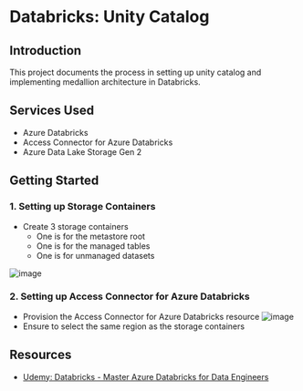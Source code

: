 # Databricks: Unity Catalog

## Introduction

This project documents the process in setting up unity catalog and implementing medallion architecture in Databricks.

## Services Used

- Azure Databricks
- Access Connector for Azure Databricks
- Azure Data Lake Storage Gen 2

## Getting Started

### 1. Setting up Storage Containers

- Create 3 storage containers
  - One is for the metastore root
  - One is for the managed tables
  - One is for unmanaged datasets

![image](https://github.com/user-attachments/assets/139ae8a1-171e-499b-abc5-9d5f00160c4c)

### 2. Setting up Access Connector for Azure Databricks

- Provision the Access Connector for Azure Databricks resource
![image](https://github.com/user-attachments/assets/ca0e1972-322d-41ae-b831-f2467dd3c1f8)
- Ensure to select the same region as the storage containers

## Resources

- [Udemy: Databricks - Master Azure Databricks for Data Engineers](https://www.udemy.com/course/master-azure-databricks-for-data-engineers/)
